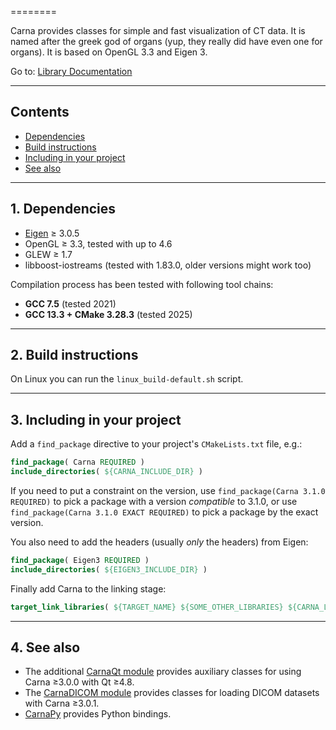 
========

Carna provides classes for simple and fast visualization of CT data.
It is named after the greek god of organs (yup, they really did have even one for organs).
It is based on OpenGL 3.3 and Eigen 3.

Go to: [Library Documentation](https://kostrykin.github.io/Carna/html)

---
## Contents

* [Dependencies](#1-dependencies)
* [Build instructions](#2-build-instructions)
* [Including in your project](#3-including-in-your-project)
* [See also](#4-see-also)
 
---
## 1. Dependencies

* [Eigen](http://eigen.tuxfamily.org/) ≥ 3.0.5
* OpenGL ≥ 3.3, tested with up to 4.6
* GLEW ≥ 1.7
* libboost-iostreams (tested with 1.83.0, older versions might work too)

Compilation process has been tested with following tool chains:

* **GCC 7.5** (tested 2021)
* **GCC 13.3 + CMake 3.28.3** (tested 2025)

---
## 2. Build instructions

On Linux you can run the `linux_build-default.sh` script.

---
## 3. Including in your project

Add a `find_package` directive to your project's `CMakeLists.txt` file, e.g.:

```CMake
find_package( Carna REQUIRED )
include_directories( ${CARNA_INCLUDE_DIR} )
```

If you need to put a constraint on the version, use `find_package(Carna 3.1.0 REQUIRED)`
to pick a package with a version *compatible* to 3.1.0,
or use `find_package(Carna 3.1.0 EXACT REQUIRED)` to pick a package by the exact version.

You also need to add the headers (usually *only* the headers) from Eigen:

```CMake
find_package( Eigen3 REQUIRED )
include_directories( ${EIGEN3_INCLUDE_DIR} )
```

Finally add Carna to the linking stage:

```CMake
target_link_libraries( ${TARGET_NAME} ${SOME_OTHER_LIBRARIES} ${CARNA_LIBRARIES} )
```

---
## 4. See also

* The additional [CarnaQt module](https://github.com/RWTHmediTEC/CarnaQt) provides auxiliary classes for using Carna ≥3.0.0 with Qt ≥4.8.
* The [CarnaDICOM module](https://github.com/RWTHmediTEC/CarnaDICOM) provides classes for loading DICOM datasets with Carna ≥3.0.1.
* [CarnaPy](https://github.com/kostrykin/CarnaPy) provides Python bindings.

